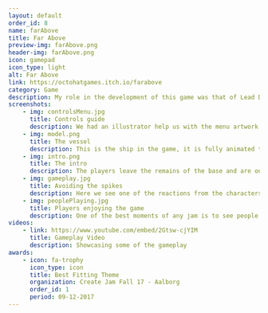 ```yaml
---
layout: default
order_id: 8
name: farAbove
title: Far Above
preview-img: farAbove.png
header-img: farAbove.png
icon: gamepad
icon_type: light
alt: Far Above
link: https://octohatgames.itch.io/farabove
category: Game
description: My role in the development of this game was that of Lead Developer. There was another programmer who had less experience than me, so I spread my time between actually developing features, creating tasks in trello and reviewing his work.<br>The game is a straightforward underwater level where the main goal is to get to the surface. Along the way, you'll encounter threats such as mines, smart bombs and underwater creatures. It also features a fun dialogue system between the two characters in the submarine, who react to different stimuli, such as the vessel having low health, low fuel, encountering certain enemies or simply piloting it badly.<br>It was designed with two players in mind, one controlling where the engine is directing the submarine while the other directing the turret, but that can also be done from one controller, each stick handling one of the tasks.<br><br>Responsabilities:<br>- Implement fuel/health of the vessel and display the info on the sub itself.<br>- Implement thrust and control over the engine.<br>- Implement the turret gameplay.<br>- Review the dialog functionality created by the other developer and advice/help wherever needed.<br>- Create behavior for mines, smart bombs and other enemies.<br>- Work together with the VFX person to create effects for the spotlight and explosions using Amplify Shader Editor.
screenshots:
    - img: controlsMenu.jpg
      title: Controls guide
      description: We had an illustrator help us with the menu artwork.
    - img: model.png
      title: The vessel
      description: This is the ship in the game, it is fully animated to react to player input.
    - img: intro.png
      title: The intro
      description: The players leave the remains of the base and are on their way to the surface.
    - img: gameplay.jpg
      title: Avoiding the spikes
      description: Here we see one of the reactions from the characters after the pilot hits a spike.
    - img: peoplePlaying.jpg
      title: Players enjoying the game
      description: One of the best moments of any jam is to see people actually trying your game.
videos:
    - link: https://www.youtube.com/embed/2Gtsw-cjYIM
      title: Gameplay Video
      description: Showcasing some of the gameplay
awards:
    - icon: fa-trophy
      icon_type: icon
      title: Best Fitting Theme
      organization: Create Jam Fall 17 - Aalborg
      order_id: 1
      period: 09-12-2017
---
```


